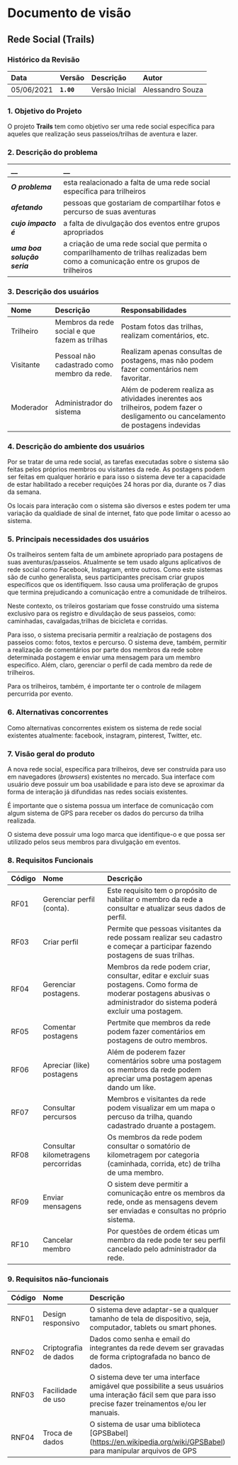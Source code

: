 # Documento de visão

## Rede Social (Trails)

### Histórico da Revisão 

|  Data  | Versão | Descrição | Autor |
|:-------|:-------|:----------|:------|
| 05/06/2021 |  **`1.00`** | Versão Inicial  | Alessandro Souza|


### 1. Objetivo do Projeto 

O projeto __Trails__ tem como objetivo ser uma rede social específica para aqueles que realização seus passeios/trilhas de aventura e lazer.
 

### 2. Descrição do problema 

|         __        | __   |
|:------------------|:-----|
| **_O problema_**    | esta realacionado a falta de uma rede social específica para trilheiros  |
| **_afetando_**      | pessoas que gostariam de compartilhar fotos e percurso de suas aventuras |
| **_cujo impacto é_**| a falta de divulgação dos eventos entre grupos apropriados|
| **_uma boa solução seria_** | a criação de uma rede social que permita o comparilhamento de trilhas realizadas bem como a comunicação entre os grupos de trilheiros|


### 3. Descrição dos usuários

| Nome | Descrição | Responsabilidades |
|:---  |:--- |:--- |
| Trilheiro  | Membros da rede social e que fazem as trilhas | Postam fotos das trilhas, realizam comentários, etc.|
| Visitante  | Pessoal não cadastrado como membro da rede. | Realizam apenas consultas de postagens, mas não podem fazer comentários nem favoritar. |
| Moderador | Administrador do sistema | Além de poderem realiza as atividades inerentes aos trilheiros, podem fazer o desligamento ou cancelamento de postagens indevidas|

### 4. Descrição do ambiente dos usuários

Por se tratar de uma rede social, as tarefas executadas sobre o sistema são feitas pelos próprios membros ou visitantes da rede. As postagens podem ser feitas em qualquer horário e para isso o sistema deve ter a capacidade de estar habilitado a receber requições 24 horas por dia, durante os 7 dias da semana.

Os locais para interação com o sistema são diversos e estes podem ter uma variação da qualdiade de sinal de internet, fato que pode limitar o acesso ao sistema. 

### 5. Principais necessidades dos usuários
Os trailheiros sentem falta de um ambinete apropriado para postagens de suas aventuras/passeios. Atualmente se tem usado alguns aplicativos de rede social como Facebook, Instagram, entre outros. Como este sistemas são de cunho generalista, seus participantes precisam criar grupos específicos que os identifiquem. Isso causa uma proliferação de grupos que termina prejudicando a comunicação entre a comunidade de trilheiros.

Neste contexto, os trileiros gostariam que fosse construído uma sistema exclusivo para os registro e divuldação de seus passeios, como: caminhadas, cavalgadas,trilhas de bicicleta e corridas.

Para isso, o sistema precisaria permitir a realziação de postagens dos passeios como: fotos, textos e percurso. O sistema deve, também, permitir a realização de comentários por parte dos membros da rede sobre determinada postagem e enviar uma mensagem para um membro especifico. Além, claro, gerenciar o perfil de cada membro da rede de trilheiros.

Para os trilheiros, também, é importante ter o controle de milagem percurrida por evento.


### 6.	Alternativas concorrentes
Como alternativas concorrentes existem os sistema de rede social existentes atualmente: facebook, instagram, pinterest, Twitter, etc.

### 7.	Visão geral do produto
A nova rede social, específica para trilheiros, deve ser construída para uso em navegadores (_browsers_) existentes no mercado. Sua interface com usuário deve possuir um boa usabilidade e para isto deve se aproximar da forma de interação já difundidas nas redes sociais existentes.

É importante que o sistema possua um interface de comunicação com algum sistema de GPS para receber os dados do percurso da trilha realizada.

O sistema deve possuir uma logo marca que identifique-o e que possa ser utilizado pelos seus membros para divulgação em eventos.  

### 8. Requisitos Funcionais

| Código | Nome | Descrição |
|:---  |:--- |:--- |
| RF01 | Gerenciar perfil (conta).| Este requisito tem o propósito de habilitar o membro da rede a consultar e atualizar seus dados de perfil. |
| RF03 | Criar perfil | Permite que pessoas visitantes da rede possam realizar seu cadastro e começar a participar fazendo postagens de suas trilhas. |
| RF04 | Gerenciar postagens. |  Membros da rede podem criar, consultar, editar e excluir suas postagens. Como forma de moderar postagens abusivas o administrador do sistema poderá excluir uma postagem. |
| RF05 | Comentar postagens | Pertmite que membros da rede podem fazer comentários em postagens de outro membros. |
| RF06 | Apreciar (like) postagens | Além de poderem fazer comentários sobre uma postagem os membros da rede podem apreciar uma postagem apenas dando um like. |
| RF07 | Consultar percursos | Membros e visitantes da rede podem visualizar em um mapa o percuso da trilha, quando cadastrado druante a postagem.  |
| RF08 | Consultar kilometragens percorridas | Os membros da rede podem consultar o somatório de kilometragem por categoria (caminhada, corrida, etc) de trilha de uma membro. |
| RF09 | Enviar mensagens | O sistem deve permitir a comunicação entre os membros da rede, onde as mensagens devem ser enviadas e consultas no próprio sistema. |
| RF10 | Cancelar membro | Por questões de ordem éticas  um membro da rede pode ter seu perfil cancelado pelo administrador da rede.|


### 9. Requisitos não-funcionais

 Código | Nome | Descrição | Categoria | Classificação
|:---  |:--- |:--- |:--- |:--- |
| RNF01 | Design responsivo| O sistema deve adaptar-se a qualquer tamanho de tela de dispositivo, seja, computador, tablets ou smart phones. | Usabilidade| Obrigatório |
| RNF02 | Criptografia de dados| Dados como senha e email do integrantes da rede devem ser gravadas de forma criptografada no banco de dados. | Segurança | Obrigatório|
| RNF03 | Facilidade de uso| O sistema deve ter uma interface amigável que possibilite a seus usuários uma interação fácil sem que para isso precise fazer treinamentos e/ou ler manuais. | Usabilidade| Obrigatório |
| RNF04 | Troca de dados |O sistema de usar uma biblioteca [GPSBabel] (https://en.wikipedia.org/wiki/GPSBabel) para manipular arquivos de GPS | Interoperabilidade | Desejável |

